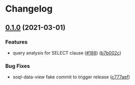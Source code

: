 # Changelog

## [0.1.0](https://www.github.com/forcedotcom/soql-tooling/compare/soql-data-view-v0.0.8...v0.1.0) (2021-03-01)


### Features

* query analysis for SELECT clause ([#188](https://www.github.com/forcedotcom/soql-tooling/issues/188)) ([b7b002c](https://www.github.com/forcedotcom/soql-tooling/commit/b7b002c4f206f9704e9f8a56a1eb34787e1ad874))


### Bug Fixes

* soql-data-view fake commit to trigger release ([c777aef](https://www.github.com/forcedotcom/soql-tooling/commit/c777aef6fb1dcfa1eceee46705b2f3e3cabe2195))
